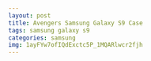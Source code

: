 ```yaml
---
layout: post
title: Avengers Samsung Galaxy S9 Case
tags: samsung galaxy s9
categories: samsung
img: 1ayFYw7ofIQdExctc5P_1MQARlwcr2fjh
---
```

